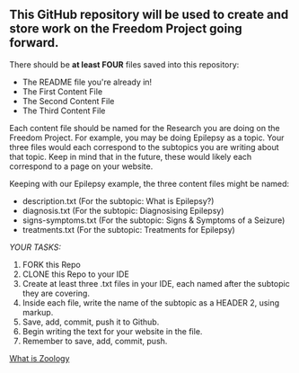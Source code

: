 ## This GitHub repository will be used to create and store work on the Freedom Project going forward.

There should be **at least FOUR** files saved into this repository:
* The README file you're already in!
* The First Content File
* The Second Content File
* The Third Content File

Each content file should be named for the Research you are doing on the Freedom Project.
For example, you may be doing Epilepsy as a topic. Your three files would each correspond to the
subtopics you are writing about that topic.
Keep in mind that in the future, these would likely each correspond to a page on your website.


Keeping with our Epilepsy example, the three content files might be named:
* description.txt (For the subtopic: What is Epilepsy?)
* diagnosis.txt (For the subtopic: Diagnosising Epilepsy)
* signs-symptoms.txt (For the subtopic: Signs & Symptoms of a Seizure)
* treatments.txt (For the subtopic: Treatments for Epilepsy)

_YOUR TASKS:_
1. FORK this Repo
2. CLONE this Repo to your IDE
3. Create at least three .txt files in your IDE, each named after the subtopic they are covering.
4. Inside each file, write the name of the subtopic as a HEADER 2, using markup.
5. Save, add, commit, push it to Github.
6. Begin writing the text for your website in the file.
7. Remember to save, add, commit, push.

[What is Zoology](Zoology-Overview.md)